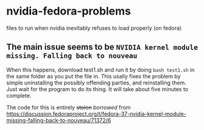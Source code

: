 # nvidia-fedora-problems
files to run when nvidia inevitably refuses to load properly (on fedora) 
## The main issue seems to be ``` NVIDIA kernel module missing. Falling back to nouveau ```
When this happens, download test1.sh and run it by doing `bash test1.sh` in the same folder as you put the file in. This usally fixes the problem by simple uninstalling the possibly offending parties, and reinstalling them. Just wait for the program to do its thing. It will take about five minutes to complete. 

The code for this is entirely ~~stolen~~ *borrowed* from https://discussion.fedoraproject.org/t/fedora-37-nvidia-kernel-module-missing-falling-back-to-nouveau/71372/6
